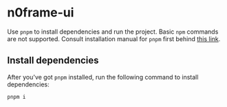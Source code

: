 # n0frame-ui

Use `pnpm` to install dependencies and run the project. Basic `npm` commands are not supported. Consult installation manual for `pnpm` first behind [this link](https://pnpm.io/installation "Installation | pnpm").

## Install dependencies

After you've got `pnpm` installed, run the following command to install dependencies:

```bash
pnpm i
```
